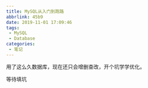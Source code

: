 ```yaml
---
title: MySQL从入门到跑路
abbrlink: 45b9
date: 2019-11-01 17:09:46
tags:
 - MySQL
 - Database
categories:
 - 笔记
---
```


用了这么久数据库，现在还只会增删查改，开个坑学学优化。
<!-- more -->
等待填坑
